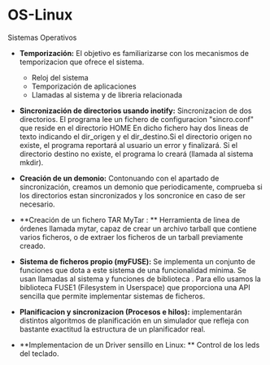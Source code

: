 # OS-Linux
Sistemas Operativos

- **Temporización:**
  El objetivo es familiarizarse con los mecanismos de temporizacion que ofrece el sistema. 
  - Reloj del sistema
  - Temporización de aplicaciones
  - Llamadas al sistema y de libreria relacionada
 
- **Sincronización de directorios usando inotify:**
  Sincronizacion de dos directorios. El programa lee un fichero de configuracion "sincro.conf" que reside en el directorio HOME
  En dicho fichero hay dos lineas de texto indicando el dir_origen y el dir_destino.Si el directorio origen no existe,
  el programa reportará al usuario un error y finalizará. Si el directorio destino no existe, el programa lo creará (llamada al sistema mkdir).

-  **Creación de un demonio:**
  Contonuando con el apartado de sincronización, creamos un demonio que periodicamente, comprueba si los directorios estan sincronizados 
  y los soncronice en caso de ser necesario.
  
- **Creación de un fichero TAR MyTar : **
Herramienta de linea de órdenes llamada mytar, capaz de crear un archivo tarball que contiene varios ficheros, o de extraer los ficheros de un tarball previamente creado.

- **Sistema de ficheros propio (myFUSE):**
Se implementa un conjunto de funciones que dota a este sistema de una funcionalidad mínima. Se usan llamadas al sistema y funciones de biblioteca .
Para ello usamos la biblioteca FUSE1 (Filesystem in Userspace) que proporciona una API sencilla que permite implementar sistemas de ficheros.

- **Planificacion y sincronizacion (Procesos e hilos):**
implementarán distintos algoritmos de planificación en un simulador que refleja con bastante exactitud la estructura de un planificador real.

- **Implementacion de un Driver sensillo en Linux: **
Control de los leds del teclado.

  

